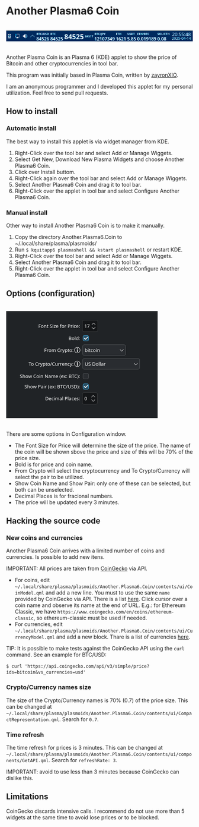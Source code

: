 # Another Plasma6 Coin

<br>![Example of tool bar](screenshots/toolbar.png)<br><br>

Another Plasma Coin is an Plasma 6 (KDE) applet to show the price of Bitcoin and other cryptocurrencies in tool bar.

This program was initially based in Plasma Coin, written by [zayronXIO](https://store.kde.org/u/zayronXIO).

I am an anonymous programmer and I developed this applet for my personal utilization. Feel free to send pull requests.


## How to install

### Automatic install
 
The best way to install this applet is via widget manager from KDE.

1. Right-Click over the tool bar and select Add or Manage Wiggets.
2. Select Get New, Download New Plasma Widgets and choose Another Plasma6 Coin.
3. Click over Install buttom.
4. Right-Click again over the tool bar and select Add or Manage Wiggets.
5. Select Another Plasma6 Coin and drag it to tool bar.
6. Right-Click over the applet in tool bar and select Configure Another Plasma6 Coin.

### Manual install

Other way to install Another Plasma6 Coin is to make it manually.

1. Copy the directory Another.Plasma6.Coin to ~/.local/share/plasma/plasmoids/
2. Run `$ kquitapp6 plasmashell && kstart plasmashell` or restart KDE.
3. Right-Click over the tool bar and select Add or Manage Wiggets.
4. Select Another Plasma6 Coin and drag it to tool bar.
5. Right-Click over the applet in tool bar and select Configure Another Plasma6 Coin.

## Options (configuration)

<br>![Configuration Window](screenshots/configuration.png)<br><br>

There are some options in Configuration window.

* The Font Size for Price will determine the size of the price. The name of the coin will be shown sbove the price and size of this will be 70% of the price size.
* Bold is for price and coin name.
* From Crypto will select the cryptocurrency and To Crypto/Currency will select the pair to be utilized.
* Show Coin Name and Show Pair: only one of these can be selected, but both can be unselected.
* Decimal Places is for fracional numbers.
* The price will be updated every 3 minutes.

## Hacking the source code

### New coins and currencies

Another Plasma6 Coin arrives with a limited number of coins and currencies. Is possible to add new itens.

IMPORTANT: All prices are taken from [CoinGecko](https://www.coingecko.com) via API.

* For coins, edit `~/.local/share/plasma/plasmoids/Another.Plasma6.Coin/contents/ui/CoinModel.qml` and add a new line. You must to use the same `name` provided by CoinGecko via API. There is a list [here](https://www.coingecko.com/en/all-cryptocurrencies). Click cursor over a coin name and observe its name at the end of URL. E.g.: for Ethereum Classic, we have `https://www.coingecko.com/en/coins/ethereum-classic`, so ethereum-classic must be used if needed.
* For currencies, edit `~/.local/share/plasma/plasmoids/Another.Plasma6.Coin/contents/ui/CurrencyModel.qml` and add a new block. Thare is a list of currencies [here](https://docs.coingecko.com/reference/simple-supported-currencies).

TIP: It is possible to make tests against the CoinGecko API using the `curl` command. See an example for BTC/USD:

```
$ curl 'https://api.coingecko.com/api/v3/simple/price?ids=bitcoin&vs_currencies=usd'
```

### Crypto/Currency names size

The size of the Crypto/Currency names is 70% (0.7) of the price size. This can be changed at `~/.local/share/plasma/plasmoids/Another.Plasma6.Coin/contents/ui/CompactRepresentation.qml`. Search for `0.7`.

### Time refresh

The time refresh for prices is 3 minutes. This can be changed at `~/.local/share/plasma/plasmoids/Another.Plasma6.Coin/contents/ui/components/GetAPI.qml`. Search for `refreshRate: 3`.

IMPORTANT: avoid to use less than 3 minutes because CoinGecko can dislike this.

## Limitations

CoinGecko discards intensive calls. I recommend do not use more than 5 widgets at the same time to avoid lose prices or to be blocked.
